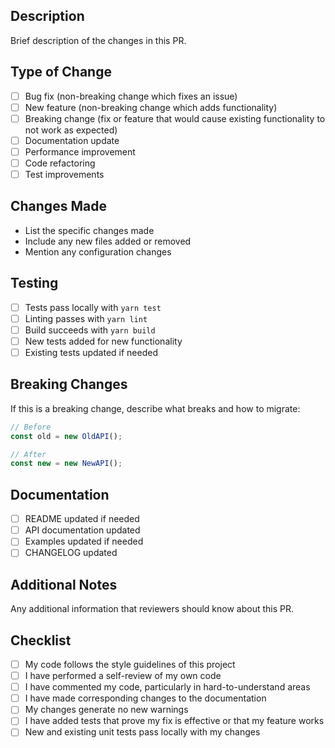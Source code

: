## Description

Brief description of the changes in this PR.

## Type of Change

- [ ] Bug fix (non-breaking change which fixes an issue)
- [ ] New feature (non-breaking change which adds functionality)
- [ ] Breaking change (fix or feature that would cause existing functionality to not work as expected)
- [ ] Documentation update
- [ ] Performance improvement
- [ ] Code refactoring
- [ ] Test improvements

## Changes Made

- List the specific changes made
- Include any new files added or removed
- Mention any configuration changes

## Testing

- [ ] Tests pass locally with `yarn test`
- [ ] Linting passes with `yarn lint`
- [ ] Build succeeds with `yarn build`
- [ ] New tests added for new functionality
- [ ] Existing tests updated if needed

## Breaking Changes

If this is a breaking change, describe what breaks and how to migrate:

```typescript
// Before
const old = new OldAPI();

// After  
const new = new NewAPI();
```

## Documentation

- [ ] README updated if needed
- [ ] API documentation updated
- [ ] Examples updated if needed
- [ ] CHANGELOG updated

## Additional Notes

Any additional information that reviewers should know about this PR.

## Checklist

- [ ] My code follows the style guidelines of this project
- [ ] I have performed a self-review of my own code
- [ ] I have commented my code, particularly in hard-to-understand areas
- [ ] I have made corresponding changes to the documentation
- [ ] My changes generate no new warnings
- [ ] I have added tests that prove my fix is effective or that my feature works
- [ ] New and existing unit tests pass locally with my changes
